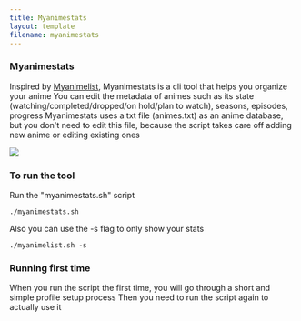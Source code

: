 ```yaml
---
title: Myanimestats
layout: template
filename: myanimestats
--- 
```


### Myanimestats
Inspired by [Myanimelist](https://myanimelist.net/), Myanimestats is a cli tool that helps you organize your anime
You can edit the metadata of animes such as its state (watching/completed/dropped/on hold/plan to watch), seasons, episodes, progress
Myanimestats uses a txt file (animes.txt) as an anime database, but you don't need to edit this file, because the script takes care off adding new anime or editing existing ones

![](https://github.com/Kiefciman/myanimestats/blob/master/myanimestats.gif)

### To run the tool
Run the "myanimestats.sh" script
```
./myanimestats.sh
```
Also you can use the -s flag to only show your stats
```
./myanimelist.sh -s
```

### Running first time
When you run the script the first time, you will go through a short and simple profile setup process
Then you need to run the script again to actually use it

